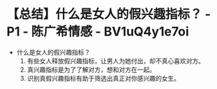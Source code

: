 # 【总结】什么是女人的假兴趣指标？ - P1 - 陈广希情感 - BV1uQ4y1e7oi

-   什么是女人的假兴趣指标？
    1.  有些女人释放假兴趣指标，让男人为她付出，却不真心喜欢对方。
    2.  真兴趣指标是为了了解对方，想和对方在一起。
    3.  识别真假兴趣指标有助于筛选出真正对你感兴趣的女生。